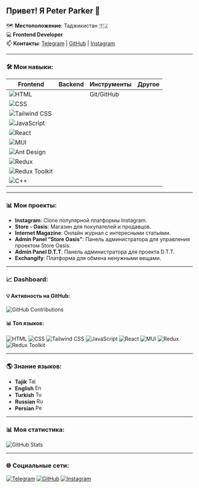 ## Привет! Я Peter Parker 👋

🗺️ **Местоположение**: Таджикистан 🇹🇯  
💻 **Frontend Developer**  
📫 **Контакты**: [Telegram](https://t.me/sh0hdidor) | [GitHub](https://github.com/Shohdidor) | [Instagram](https://www.instagram.com/spidey.01_)

---

### 🛠️ Мои навыки:
| **Frontend**      | **Backend**     | **Инструменты** | **Другое**   |
|-------------------|-----------------|-----------------|--------------|
| ![HTML](https://img.shields.io/badge/HTML-E34F26?style=for-the-badge&logo=html5&logoColor=white) |                 | Git/GitHub      |              |
| ![CSS](https://img.shields.io/badge/CSS-1572B6?style=for-the-badge&logo=css3&logoColor=white) |                 |                 |              |
| ![Tailwind CSS](https://img.shields.io/badge/Tailwind_CSS-06B6D4?style=for-the-badge&logo=tailwind-css&logoColor=white) |                 |                 |              |
| ![JavaScript](https://img.shields.io/badge/JavaScript-F7DF1E?style=for-the-badge&logo=javascript&logoColor=black) |                 |                 |              |
| ![React](https://img.shields.io/badge/React-61DAFB?style=for-the-badge&logo=react&logoColor=black) |                 |                 |              |
| ![MUI](https://img.shields.io/badge/MUI-007FFF?style=for-the-badge&logo=mui&logoColor=white) |                 |                 |              |
| ![Ant Design](https://img.shields.io/badge/Ant_Design-0170FE?style=for-the-badge&logo=antdesign&logoColor=white) |                 |                 |              |
| ![Redux](https://img.shields.io/badge/Redux-764ABC?style=for-the-badge&logo=redux&logoColor=white) |                 |                 |              |
| ![Redux Toolkit](https://img.shields.io/badge/Redux_Toolkit-593D88?style=for-the-badge&logo=redux&logoColor=white) |                 |                 |              |
| ![C++](https://img.shields.io/badge/C%2B%2B-00599C?style=for-the-badge&logo=cplusplus&logoColor=white) |                 |                 |              |

---

### 📊 Мои проекты:
- **Instagram**: Clone популярной платформы Instagram.
- **Store - Oasis**: Магазин для покупателей и продавцов.
- **Internet Magazine**: Онлайн журнал с интересными статьями.
- **Admin Panel “Store Oasis”**: Панель администратора для управления проектом Store Oasis.
- **Admin Panel D.T.T**: Панель администратора для проекта D.T.T.
- **Exchangify**: Платформа для обмена ненужными вещами.

---

### 📈 Dashboard:
#### 💡 Активность на GitHub:
![GitHub Contributions](https://github-readme-streak-stats.herokuapp.com/?user=Shohdidor&theme=dark)  

#### 📊 Топ языков:
![HTML](https://img.shields.io/badge/HTML-E34F26?style=for-the-badge&logo=html5&logoColor=white)
![CSS](https://img.shields.io/badge/CSS-1572B6?style=for-the-badge&logo=css3&logoColor=white)
![Tailwind CSS](https://img.shields.io/badge/Tailwind_CSS-06B6D4?style=for-the-badge&logo=tailwind-css&logoColor=white)
![JavaScript](https://img.shields.io/badge/JavaScript-F7DF1E?style=for-the-badge&logo=javascript&logoColor=black)
![React](https://img.shields.io/badge/React-61DAFB?style=for-the-badge&logo=react&logoColor=black&labelColor=dark) 
![MUI](https://img.shields.io/badge/MUI-007FFF?style=for-the-badge&logo=mui&logoColor=white)
![Redux](https://img.shields.io/badge/Redux-764ABC?style=for-the-badge&logo=redux&logoColor=white)
![Redux Toolkit](https://img.shields.io/badge/Redux_Toolkit-593D88?style=for-the-badge&logo=redux&logoColor=white)

---

### 🌎 Знание языков:
- **Tajik** <img src="https://flagcdn.com/tj.svg" alt="Tajik Flag" width="20" height="15"/> 
- **English** <img src="https://flagcdn.com/gb.svg" alt="English Flag" width="20" height="15"/> 
- **Turkish** <img src="https://flagcdn.com/tr.svg" alt="Turkish Flag" width="20" height="15"/> 
- **Russian** <img src="https://flagcdn.com/ru.svg" alt="Russian Flag" width="20" height="15"/> 
- **Persian** <img src="https://flagcdn.com/ir.svg" alt="Persian Flag" width="20" height="15"/> 

---

### 📊 Моя статистика:
![GitHub Stats](https://github-readme-stats.vercel.app/api?username=Shohdidor&show_icons=true&theme=dark)

---

### 🌐 Социальные сети:
[![Telegram](https://img.shields.io/badge/Telegram-2CA5E0?style=for-the-badge&logo=telegram&logoColor=white)](https://t.me/sh0hdidor)
[![GitHub](https://img.shields.io/badge/GitHub-181717?style=for-the-badge&logo=github&logoColor=white)](https://github.com/Shohdidor)
[![Instagram](https://img.shields.io/badge/Instagram-E4405F?style=for-the-badge&logo=instagram&logoColor=white)](https://www.instagram.com/spidey.01_)
